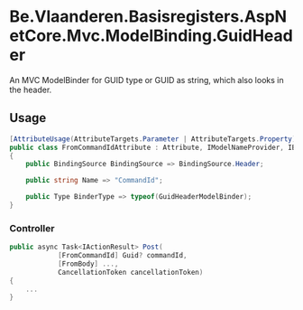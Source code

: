 # Be.Vlaanderen.Basisregisters.AspNetCore.Mvc.ModelBinding.GuidHeader

An MVC ModelBinder for GUID type or GUID as string, which also looks in the header.

## Usage

```csharp
[AttributeUsage(AttributeTargets.Parameter | AttributeTargets.Property)]
public class FromCommandIdAttribute : Attribute, IModelNameProvider, IBinderTypeProviderMetadata
{
    public BindingSource BindingSource => BindingSource.Header;

    public string Name => "CommandId";

    public Type BinderType => typeof(GuidHeaderModelBinder);
}
```

### Controller

```csharp
public async Task<IActionResult> Post(
            [FromCommandId] Guid? commandId,
            [FromBody] ...,
            CancellationToken cancellationToken)
{
    ...
}
```
